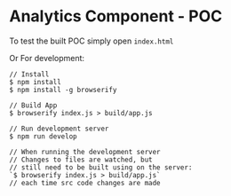 # Analytics Component - POC

To test the built POC simply open `index.html`

Or For development:
```
// Install
$ npm install
$ npm install -g browserify

// Build App
$ browserify index.js > build/app.js

// Run development server
$ npm run develop

// When running the development server
// Changes to files are watched, but
// still need to be built using on the server:
`$ browserify index.js > build/app.js`
// each time src code changes are made
```
